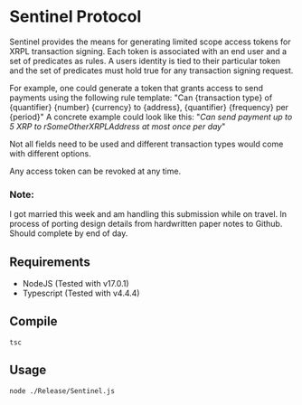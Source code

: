 # Sentinel Protocol
Sentinel provides the means for generating limited scope access tokens for XRPL transaction signing. Each token is associated with an end user and a set of predicates as rules.
A users identity is tied to their particular token and the set of predicates must hold true for any transaction signing request.

For example, one could generate a token that grants access to send payments using the following rule template:
"Can {transaction type} of {quantifier} {number} {currency} to {address}, {quantifier} {frequency} per {period}"
A concrete example could look like this:
"*Can send payment up to 5 XRP to rSomeOtherXRPLAddress at most once per day*"

Not all fields need to be used and different transaction types would come with different options.

Any access token can be revoked at any time.

### Note:
I got married this week and am handling this submission while on travel. In process of porting design details from hardwritten paper notes to Github.
Should complete by end of day.

##	Requirements
* NodeJS (Tested with v17.0.1)
* Typescript (Tested with v4.4.4)
## Compile
```
tsc
```

##	Usage
```
node ./Release/Sentinel.js
```